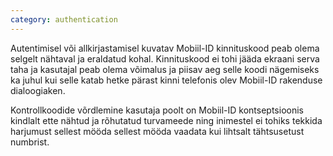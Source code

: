 ```yaml
---
category: authentication
---
```

Autentimisel või allkirjastamisel kuvatav Mobiil-ID kinnituskood peab olema
selgelt nähtaval ja eraldatud kohal. Kinnituskood ei tohi jääda ekraani serva
taha ja kasutajal peab olema võimalus ja piisav aeg selle koodi nägemiseks ka
juhul kui selle katab hetke pärast kinni telefonis olev Mobiil-ID rakenduse
dialoogiaken.

Kontrollkoodide võrdlemine kasutaja poolt on Mobiil-ID kontseptsioonis kindlalt
ette nähtud ja rõhutatud turvameede ning inimestel ei tohiks tekkida harjumust
sellest mööda sellest mööda vaadata kui lihtsalt tähtsusetust numbrist.
